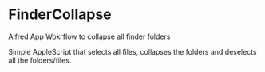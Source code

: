 FinderCollapse
==============

Alfred App Wokrflow to collapse all finder folders

Simple AppleScript that selects all files, collapses the folders and deselects all the folders/files.
